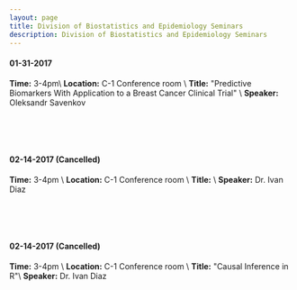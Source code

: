 ```yaml
---
layout: page
title: Division of Biostatistics and Epidemiology Seminars
description: Division of Biostatistics and Epidemiology Seminars
---
```

#### 01-31-2017
**Time:** 3-4pm\\
**Location:** C-1 Conference room \\
**Title:** "Predictive Biomarkers With Application to a Breast Cancer Clinical Trial" \\
**Speaker:** Oleksandr Savenkov

<br>
<br>
<br>

#### 02-14-2017 (Cancelled)
**Time:** 3-4pm \\
**Location:** C-1 Conference room \\
**Title:** \\
**Speaker:** Dr. Ivan Diaz

<br>
<br>
<br>

#### 02-14-2017 (Cancelled)
**Time:** 3-4pm \\
**Location:** C-1 Conference room \\
**Title:** "Causal Inference in R"\\
**Speaker:** Dr. Ivan Diaz
